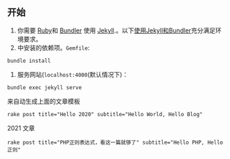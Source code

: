 ## 开始

1. 你需要 [Ruby](https://www.ruby-lang.org/en/)和 [Bundler](https://bundler.io/) 使用 [Jekyll](https://jekyllrb.com/).。以下[使用Jekyll和Bundler](https://jekyllrb.com/tutorials/using-jekyll-with-bundler/)充分满足环境要求。
2. 中安装的依赖项。`Gemfile`:

```
bundle install
```

1. 服务网站(`localhost:4000`(默认情况下)：

```
bundle exec jekyll serve
```

来自动生成上面的文章模板
```
rake post title="Hello 2020" subtitle="Hello World, Hello Blog"
```

2021 文章

```
rake post title="PHP正则表达式，看这一篇就够了" subtitle="Hello PHP, Hello 正则"
```


